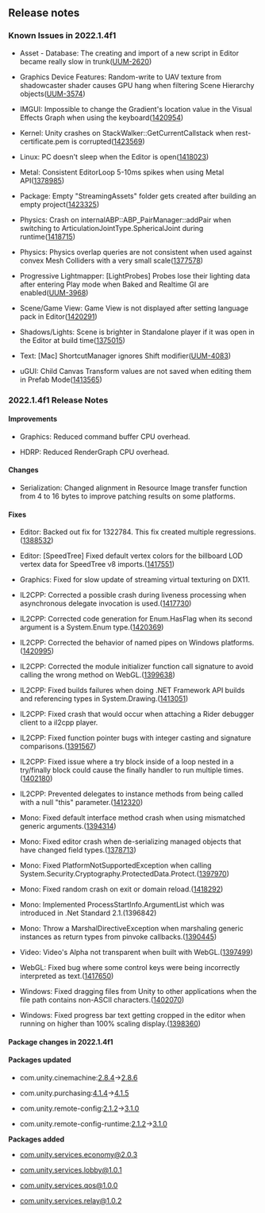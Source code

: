 ## Release notes

### Known Issues in 2022.1.4f1

-   Asset - Database: The creating and import of a new script in Editor became really slow in trunk([UUM-2620](https://issuetracker.unity3d.com/issues/the-creating-and-import-of-a-new-script-in-editor-became-really-slow-in-trunk))

-   Graphics Device Features: Random-write to UAV texture from shadowcaster shader causes GPU hang when filtering Scene Hierarchy objects([UUM-3574](https://issuetracker.unity3d.com/issues/random-write-to-uav-texture-from-shadowcaster-shader-causes-gpu-hang-when-filtering-scene-hierarchy-objects))

-   IMGUI: Impossible to change the Gradient\'s location value in the Visual Effects Graph when using the keyboard([1420954](https://issuetracker.unity3d.com/issues/impossible-to-change-the-gradients-location-value-in-the-visual-effects-graph-when-using-the-keyboard))

-   Kernel: Unity crashes on StackWalker::GetCurrentCallstack when rest-certificate.pem is corrupted([1423569](https://issuetracker.unity3d.com/issues/unity-crashes-on-stackwalker-getcurrentcallstack-when-rest-certificate-dot-pem-is-corrupted))

-   Linux: PC doesn\'t sleep when the Editor is open([1418023](https://issuetracker.unity3d.com/issues/linux-pc-doesnt-sleep-when-the-editor-is-open))

-   Metal: Consistent EditorLoop 5-10ms spikes when using Metal API([1378985](https://issuetracker.unity3d.com/issues/consistent-gfx-dot-waitforpresentongfxthread-5-10ms-spikes-when-using-metal-api))

-   Package: Empty \"StreamingAssets\" folder gets created after building an empty project([1423325](https://issuetracker.unity3d.com/issues/empty-streamingassets-folder-gets-created-after-building-an-empty-project))

-   Physics: Crash on internalABP::ABP_PairManager::addPair when switching to ArticulationJointType.SphericalJoint during runtime([1418715](https://issuetracker.unity3d.com/issues/crash-on-internalabp-abp-pairmanager-addpair-when-switching-to-articulationjointtype-dot-sphericaljoint-during-runtime))

-   Physics: Physics overlap queries are not consistent when used against convex Mesh Colliders with a very small scale([1377578](https://issuetracker.unity3d.com/issues/physics-dot-computepenetration-does-not-detect-overlap-consistently-when-using-convex-mesh-colliders))

-   Progressive Lightmapper: \[LightProbes\] Probes lose their lighting data after entering Play mode when Baked and Realtime GI are enabled([UUM-3968](https://issuetracker.unity3d.com/issues/lightprobes-probes-lose-their-lighting-data-after-entering-play-mode-when-baked-and-realtime-gi-are-enabled))

-   Scene/Game View: Game View is not displayed after setting language pack in Editor([1420291](https://issuetracker.unity3d.com/issues/gameview-is-not-displayed-after-setting-language-pack-in-unityeditor))

-   Shadows/Lights: Scene is brighter in Standalone player if it was open in the Editor at build time([1375015](https://issuetracker.unity3d.com/issues/scene-is-brighter-in-standalone-player-if-it-was-open-in-the-editor-at-build-time))

-   Text: \[Mac\] ShortcutManager ignores Shift modifier([UUM-4083](https://issuetracker.unity3d.com/issues/mac-shortcutmanager-ignores-shift-modifier-1))

-   uGUI: Child Canvas Transform values are not saved when editing them in Prefab Mode([1413565](https://issuetracker.unity3d.com/issues/child-canvas-transform-values-are-not-saved-when-editing-them-in-prefab-mode))

### 2022.1.4f1 Release Notes

#### Improvements

-   Graphics: Reduced command buffer CPU overhead.

-   HDRP: Reduced RenderGraph CPU overhead.

#### Changes

-   Serialization: Changed alignment in Resource Image transfer function from 4 to 16 bytes to improve patching results on some platforms.

#### Fixes

-   Editor: Backed out fix for 1322784. This fix created multiple regressions.([1388532](https://issuetracker.unity3d.com/issues/core-render-pipeline-argumentexception-cant-save-an-immutable-prefab))

-   Editor: \[SpeedTree\] Fixed default vertex colors for the billboard LOD vertex data for SpeedTree v8 imports.([1417551](https://issuetracker.unity3d.com/issues/speedtree-speedtreeimporter-misses-assigning-a-proper-colour-to-billboard-vertices-resulting-in-them-being-multi-coloured))

-   Graphics: Fixed for slow update of streaming virtual texturing on DX11.

-   IL2CPP: Corrected a possible crash during liveness processing when asynchronous delegate invocation is used.([1417730](https://issuetracker.unity3d.com/issues/crash-when-running-garbagecollectsharedassets))

-   IL2CPP: Corrected code generation for Enum.HasFlag when its second argument is a System.Enum type.([1420369](https://issuetracker.unity3d.com/issues/mobile-il2cpp-build-fails-when-using-custom-script-and-target-architecture-arm64-is-selected))

-   IL2CPP: Corrected the behavior of named pipes on Windows platforms.([1420995](https://issuetracker.unity3d.com/issues/il2cpp-platformnotsupportedexception-when-instantiating-a-system-dot-io-dot-pipes-dot-namedpipeclientstream))

-   IL2CPP: Corrected the module initializer function call signature to avoid calling the wrong method on WebGL.([1399638](https://issuetracker.unity3d.com/issues/webgl-player-freezes-on-startup-when-calling-getmonomanagerptr))

-   IL2CPP: Fixed builds failures when doing .NET Framework API builds and referencing types in System.Drawing.([1413051](https://issuetracker.unity3d.com/issues/il2cpp-build-fails-when-using-net-framework-api-compatibility))

-   IL2CPP: Fixed crash that would occur when attaching a Rider debugger client to a il2cpp player.

-   IL2CPP: Fixed function pointer bugs with integer casting and signature comparisons.([1391567](https://issuetracker.unity3d.com/issues/urp-il2cpp-build-fails-with-buildfailedexception-and-bee-library-errors-when-building-with-il2cpp-scripting-backend-enabled))

-   IL2CPP: Fixed issue where a try block inside of a loop nested in a try/finally block could cause the finally handler to run multiple times.([1402180](https://issuetracker.unity3d.com/issues/objectdisposedexception-is-caught-when-an-unused-variable-is-declared-in-the-using-statement))

-   IL2CPP: Prevented delegates to instance methods from being called with a null \"this\" parameter.([1412320](https://issuetracker.unity3d.com/issues/memory-corruption-on-macos-slash-ios-slash-tvos))

-   Mono: Fixed default interface method crash when using mismatched generic arguments.([1394314](https://issuetracker.unity3d.com/issues/crash-on-assertion-condition-is-ok-error-not-met-when-entering-the-play-mode))

-   Mono: Fixed editor crash when de-serializing managed objects that have changed field types.([1378713](https://issuetracker.unity3d.com/issues/m1-crash-with-star-assertion-at-handle-dot-c-446-condition-m-class-is-valuetype-klass-not-met-when-deserializing-data))

-   Mono: Fixed PlatformNotSupportedException when calling System.Security.Cryptography.ProtectedData.Protect.([1397970](https://issuetracker.unity3d.com/issues/platformnotsupportedexception-is-thrown-when-using-system-dot-security))

-   Mono: Fixed random crash on exit or domain reload.([1418292](https://issuetracker.unity3d.com/issues/editor-crashes-intermittently-on-mono-object-isinst-when-closing-it-in-batch-mode-or-when-building))

-   Mono: Implemented ProcessStartInfo.ArgumentList which was introduced in .Net Standard 2.1.(1396842)

-   Mono: Throw a MarshalDirectiveException when marshaling generic instances as return types from pinvoke callbacks.([1390445](https://issuetracker.unity3d.com/issues/unity-crashes-when-calling-marshal-dot-getfunctionpointerfordelegate-on-a-delegate-with-a-nullable-return-value))

-   Video: Video\'s Alpha not transparent when built with WebGL.([1397499](https://issuetracker.unity3d.com/issues/videos-alpha-not-transparent-when-built-with-webgl))

-   WebGL: Fixed bug where some control keys were being incorrectly interpreted as text.([1417650](https://issuetracker.unity3d.com/issues/webgl-return-key-is-captured-as-the-string-enter-when-using-keyboard-dot-ontextinput))

-   Windows: Fixed dragging files from Unity to other applications when the file path contains non-ASCII characters.([1402070](https://issuetracker.unity3d.com/issues/win11-file-not-found-is-thrown-in-a-code-editor-when-dragging-a-file-from-editor-that-has-a-non-unicode-symbol-in-the-path))

-   Windows: Fixed progress bar text getting cropped in the editor when running on higher than 100% scaling display.([1398360](https://issuetracker.unity3d.com/issues/high-display-scale-percentage-crops-text-in-status-window))

#### Package changes in 2022.1.4f1

#### Packages updated

-   com.unity.cinemachine:[2.8.4](https://docs.unity3d.com/Packages/com.unity.cinemachine@2.8//changelog/CHANGELOG.html)→[2.8.6](https://docs.unity3d.com/Packages/com.unity.cinemachine@2.8//changelog/CHANGELOG.html)

-   com.unity.purchasing:[4.1.4](https://docs.unity3d.com/Packages/com.unity.purchasing@4.1//changelog/CHANGELOG.html)→[4.1.5](https://docs.unity3d.com/Packages/com.unity.purchasing@4.1//changelog/CHANGELOG.html)

-   com.unity.remote-config:[2.1.2](https://docs.unity3d.com/Packages/com.unity.remote-config@2.1//changelog/CHANGELOG.html)→[3.1.0](https://docs.unity3d.com/Packages/com.unity.remote-config@3.1//changelog/CHANGELOG.html)

-   com.unity.remote-config-runtime:[2.1.2](https://docs.unity3d.com/Packages/com.unity.remote-config-runtime@2.1//changelog/CHANGELOG.html)→[3.1.0](https://docs.unity3d.com/Packages/com.unity.remote-config-runtime@3.1//changelog/CHANGELOG.html)

**Packages added**

-   [com.unity.services.economy@2.0.3](https://docs.unity3d.com/Packages/com.unity.services.economy@2.0//changelog/CHANGELOG.html)

-   [com.unity.services.lobby@1.0.1](https://docs.unity3d.com/Packages/com.unity.services.lobby@1.0//changelog/CHANGELOG.html)

-   [com.unity.services.qos@1.0.0](https://docs.unity3d.com/Packages/com.unity.services.qos@1.0//changelog/CHANGELOG.html)

-   [com.unity.services.relay@1.0.2](https://docs.unity3d.com/Packages/com.unity.services.relay@1.0//changelog/CHANGELOG.html)
